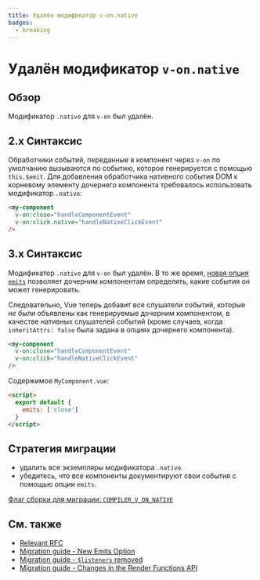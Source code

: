 ```yaml
---
title: Удалён модификатор v-on.native
badges:
  - breaking
---
```


# Удалён модификатор `v-on.native` <MigrationBadges :badges="$frontmatter.badges" />

## Обзор

Модификатор `.native` для `v-on` был удалён.

## 2.x Синтаксис

Обработчики событий, переданные в компонент через `v-on` по умолчанию вызываются по событию, которое генерируется с помощью `this.$emit`. Для добавления обработчика нативного события DOM к корневому элементу дочернего компонента требовалось использовать модификатор `.native`:

```html
<my-component
  v-on:close="handleComponentEvent"
  v-on:click.native="handleNativeClickEvent"
/>
```

## 3.x Синтаксис

Модификатор `.native` для `v-on` был удалён. В то же время, [новая опция `emits`](./emits-option.md) позволяет дочерним компонентам определять, какие события он может генерировать.

Следовательно, Vue теперь добавит все слушатели событий, которые _не были_ объявлены как генерируемые дочерним компонентом, в качестве нативных слушателей событий (кроме случаев, когда `inheritAttrs: false` была задана в опциях дочернего компонента).

```html
<my-component
  v-on:close="handleComponentEvent"
  v-on:click="handleNativeClickEvent"
/>
```

Содержимое `MyComponent.vue`:

```html
<script>
  export default {
    emits: ['close']
  }
</script>
```

## Стратегия миграции

- удалить все экземпляры модификатора `.native`.
- убедитесь, что все компоненты документируют свои события с помощью опции `emits`.

[Флаг сборки для миграции: `COMPILER_V_ON_NATIVE`](../migration-build.html#compat-configuration)

## См. также

- [Relevant RFC](https://github.com/vuejs/rfcs/blob/master/active-rfcs/0031-attr-fallthrough.md#v-on-listener-fallthrough)
- [Migration guide - New Emits Option](./emits-option.md)
- [Migration guide - `$listeners` removed](./listeners-removed.md)
- [Migration guide - Changes in the Render Functions API](./render-function-api.md)
